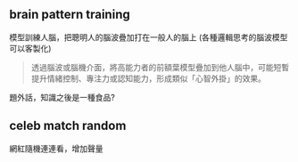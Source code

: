 ## brain pattern training
模型訓練人腦，把聰明人的腦波疊加打在一般人的腦上
(各種邏輯思考的腦波模型可以客製化)

> 透過腦波或腦機介面，將高能力者的前額葉模型疊加到他人腦中，可能短暫提升情緒控制、專注力或認知能力，形成類似「心智外掛」的效果。

題外話，知識之後是一種食品?



## celeb match random
網紅隨機連連看，增加聲量
